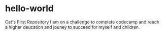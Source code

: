 # hello-world
Cat's First Repository
I am on a challenge to complete codecamp and reach a higher deucation and jouney to succeed for myself and children.
